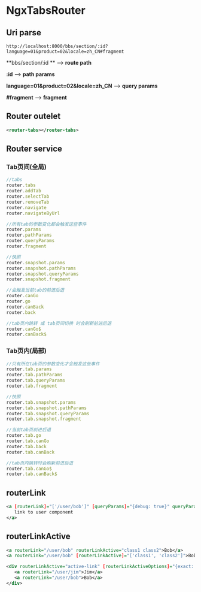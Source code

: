 # NgxTabsRouter

## Uri parse
`http://localhost:8000/bbs/section/:id?language=01&product=02&locale=zh_CN#fragment`

**bbs/section/:id **		--> 	**route path**

**:id**						--> 	**path params**

**language=01&product=02&locale=zh_CN**  --> **query params**

**#fragment**				--> 	**fragment**


## Router outelet

```xml
<router-tabs></router-tabs>
```


## Router service

### Tab页间(全局)

```js
//tabs
router.tabs
router.addTab
router.selectTab
router.removeTab
router.navigate
router.navigateByUrl

//所有tab的参数变化都会触发这些事件
router.params
router.pathParams
router.queryParams
router.fragment

//快照
router.snapshot.params
router.snapshot.pathParams
router.snapshot.queryParams
router.snapshot.fragment

//会触发当前tab的前进后退
router.canGo
router.go
router.canBack
router.back

//tab页内跳转 或 tab页间切换 时会刷新前进后退
router.canGo$
router.canBack$
```

###  Tab页内(局部)
```js
//只有所在tab页的参数变化才会触发这些事件
router.tab.params
router.tab.pathParams
router.tab.queryParams
router.tab.fragment

//快照
router.tab.snapshot.params
router.tab.snapshot.pathParams
router.tab.snapshot.queryParams
router.tab.snapshot.fragment

//当前tab页前进后退
router.tab.go
router.tab.canGo
router.tab.back
router.tab.canBack

//tab页内跳转时会刷新前进后退
router.tab.canGo$
router.tab.canBack$
```


## routerLink

```xml
<a [routerLink]="['/user/bob']" [queryParams]="{debug: true}" queryParamsHandling="merge">
   link to user component
</a>
```

## routerLinkActive

```xml
<a routerLink="/user/bob" routerLinkActive="class1 class2">Bob</a>
<a routerLink="/user/bob" [routerLinkActive]="['class1', 'class2']">Bob</a>

<div routerLinkActive="active-link" [routerLinkActiveOptions]="{exact: true}">
   <a routerLink="/user/jim">Jim</a>
   <a routerLink="/user/bob">Bob</a>
</div>
```



